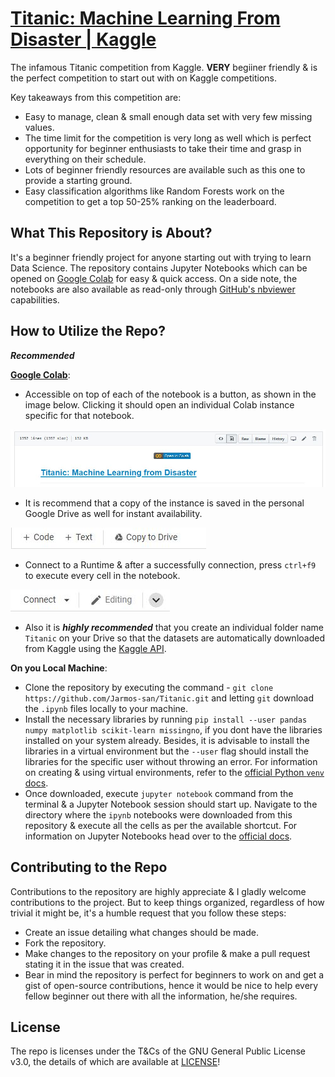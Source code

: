 # [Titanic: Machine Learning From Disaster | Kaggle](https://www.kaggle.com/c/titanic)

The infamous Titanic competition from Kaggle. **VERY** begiiner friendly & is the perfect competition to start out with on Kaggle competitions.

Key takeaways from this competition are:

- Easy to manage, clean & small enough data set with very few missing values.
- The time limit for the competition is very long as well which is perfect opportunity for beginner enthusiasts to take their time and grasp in everything on their schedule.
- Lots of beginner friendly resources are available such as this one to provide a starting ground.
- Easy classification algorithms like Random Forests work on the competition to get a top 50-25% ranking on the leaderboard.

## What This Repository is About?

It's a beginner friendly project for anyone starting out with trying to learn Data Science. The repository contains Jupyter Notebooks which can be opened on [Google Colab](https://colab.research.google.com) for easy & quick access. On a side note, the notebooks are also available as read-only through [GitHub's nbviewer](https://nbviewer.jupyter.org/) capabilities.

## How to Utilize the Repo?

***Recommended***

**[Google Colab](https://colab.research.google.com)**:

- Accessible on top of each of the notebook is a button, as shown in the image below. Clicking it should open an individual Colab instance specific for that notebook. 

![Screenshot of the Google Colab button](images/Capture.JPG)

- It is recommend that a copy of the instance is saved in the personal Google Drive as well for instant availability.

![Save to Google Drive](images/Capture2.JPG)

- Connect to a Runtime & after a successfully connection, press `ctrl+f9` to execute every cell in the notebook.

![Connect to a local Runtime on Google Colab](images/Capture3.JPG)

- Also it is ***highly recommended*** that you create an individual folder name `Titanic` on your Drive so that the datasets are automatically downloaded from Kaggle using the [Kaggle API](https://github.com/Kaggle/kaggle-api).

**On you Local Machine**:

- Clone the repository by executing the command - `git clone https://github.com/Jarmos-san/Titanic.git` and letting `git` download the `.ipynb` files locally to your machine.
- Install the necessary libraries by running `pip install --user pandas numpy matplotlib scikit-learn missingno`, if you dont have the libraries installed on your system already. Besides, it is advisable to install the libraries in a virtual environment but the `--user` flag should install the libraries for the specific user without throwing an error. For information on creating & using virtual environments, refer to the [official Python `venv` docs](https://docs.python.org/3/library/venv.html).
- Once downloaded, execute `jupyter notebook` command from the terminal & a Jupyter Notebook session should start up. Navigate to the directory where the `ipynb` notebooks were downloaded from this repository & execute all the cells as per the available shortcut. For information on Jupyter Notebooks head over to the [official docs](https://jupyter.org/documentation).

## Contributing to the Repo

Contributions to the repository are highly appreciate & I gladly welcome contributions to the project. But to keep things organized, regardless of how trivial it might be, it's a humble request that you follow these steps:

- Create an issue detailing what changes should be made.
- Fork the repository.
- Make changes to the repository on your profile & make a pull request stating it in the issue that was created.
- Bear in mind the repository is perfect for beginners to work on and get a gist of open-source contributions, hence it would be nice to help every fellow beginner out there with all the information, he/she requires.

## License

The repo is licenses under the T&Cs of the GNU General Public License v3.0, the details of which are available at [LICENSE](LICENSE)!
